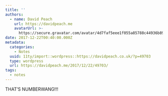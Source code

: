 ```yaml
---
title: ''
authors:
  - name: David Peach
    url: https://davidpeach.me
    avatarUrl: >-
      https://secure.gravatar.com/avatar/4d7faf5eee1f055a85788c44936b8995eaab6dfb004e7854ec747ccb272e91ee?s=96&d=mm&r=g
date: 2017-12-22T00:40:00.000Z
metadata:
  categories:
    - Notes
  uuid: 11ty/import::wordpress::https://davidpeach.co.uk/?p=49703
  type: wordpress
  url: https://davidpeach.me/2017/12/22/49703/
tags:
  - notes
---
```

THAT’S NUMBERWANG!!!